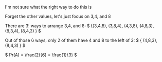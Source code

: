 I'm not sure what the right way to do this is

Forget the other values, let's just focus on 3,4, and 8

There are 3! ways to arrange 3,4, and 8: $ {(3,4,8), (3,8,4), (4,3,8), (4,8,3), (8,3,4), (8,4,3) } $

Out of those 6 ways, only 2 of them have 4 and 8 to the left of 3: $ { (4,8,3), (8,4,3) } $

$ Pr(A) = \frac{2}{6} = \frac{1}{3} $
